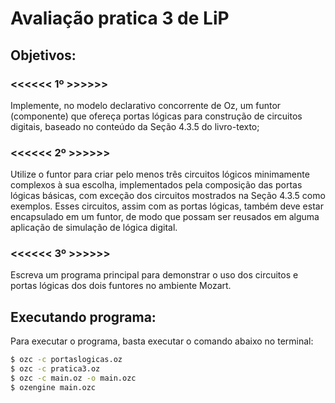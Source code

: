 # Avaliação pratica 3 de LiP

## Objetivos:
### <<<<<< 1º >>>>>>
Implemente, no modelo declarativo concorrente de Oz, um funtor (componente) que ofereça portas lógicas para construção de circuitos digitais, baseado no conteúdo da Seção 4.3.5 do livro-texto;

### <<<<<< 2º >>>>>>
Utilize o funtor para criar pelo menos três circuitos lógicos minimamente complexos à sua escolha, implementados pela composição das portas lógicas básicas, com exceção dos circuitos mostrados na Seção 4.3.5 como exemplos. Esses circuitos, assim com as portas lógicas, também deve estar encapsulado em um funtor, de modo que possam ser reusados em alguma aplicação de simulação de lógica digital.

### <<<<<< 3º >>>>>>
Escreva um programa principal para demonstrar o uso dos circuitos e portas lógicas dos dois funtores no ambiente Mozart.

## Executando programa:
Para executar o programa, basta executar o comando abaixo no terminal:
```bash
$ ozc -c portaslogicas.oz 
$ ozc -c pratica3.oz
$ ozc -c main.oz -o main.ozc
$ ozengine main.ozc
```